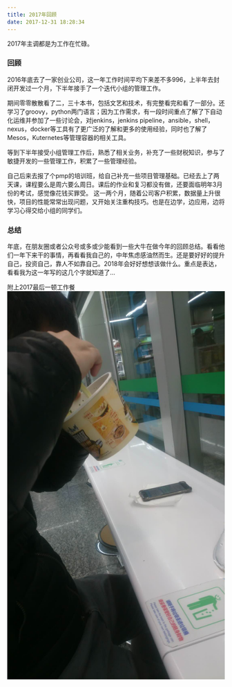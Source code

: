 ```yaml
---
title: 2017年回顾
date: 2017-12-31 18:28:34
---
```

2017年主调都是为工作在忙碌。

### 回顾

2016年底去了一家创业公司，这一年工作时间平均下来差不多996，上半年去封闭开发过一个月，下半年接手了一个迭代小组的管理工作。

期间零零散散看了二，三十本书，包括文艺和技术，有完整看完和看了一部分。还学习了groovy，python两门语言；因为工作需求，有一段时间重点了解了下自动化运维并参加了一些讨论会，对jenkins，jenkins pipeline，ansible，shell，nexus，docker等工具有了更广泛的了解和更多的使用经验，同时也了解了Mesos，Kuternetes等管理容器的相关工具。

等到下半年接受小组管理工作后，熟悉了相关业务，补充了一些财税知识，参与了敏捷开发的一些管理工作，积累了一些管理经验。

自己后来去报了个pmp的培训班，给自己补充一些项目管理基础。已经去上了两天课，课程要么是周六要么周日。课后的作业和复习都没有做，还要面临明年3月份的考试，感觉像花钱买罪受。
这一两个月，随着公司客户积累，数据量上升很快，项目的性能常常出现问题，又开始关注重构技巧。也是在边学，边应用，边将学习心得交给小组的同学们。

### 总结

年底，在朋友圈或者公众号或多或少能看到一些大牛在做今年的回顾总结。看看他们一年下来干的事情，再看看我自己的，中年焦虑感油然而生。还是要好好的提升自己，投资自己，靠人不如靠自己。2018年会好好想想该做什么。重点是表达，看看我为这一年写的这几个字就知道了...
 
附上2017最后一顿工作餐
![](https://raw.githubusercontent.com/yifanyou/imgrepo/master/myblog/2017.jpg)
